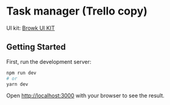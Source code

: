 # Task manager (Trello copy)

UI kit: [Browk UI KIT](https://www.figma.com/community/file/817436609226882468)

## Getting Started

First, run the development server:

```bash
npm run dev
# or
yarn dev
```

Open [http://localhost:3000](http://localhost:3000) with your browser to see the result.
